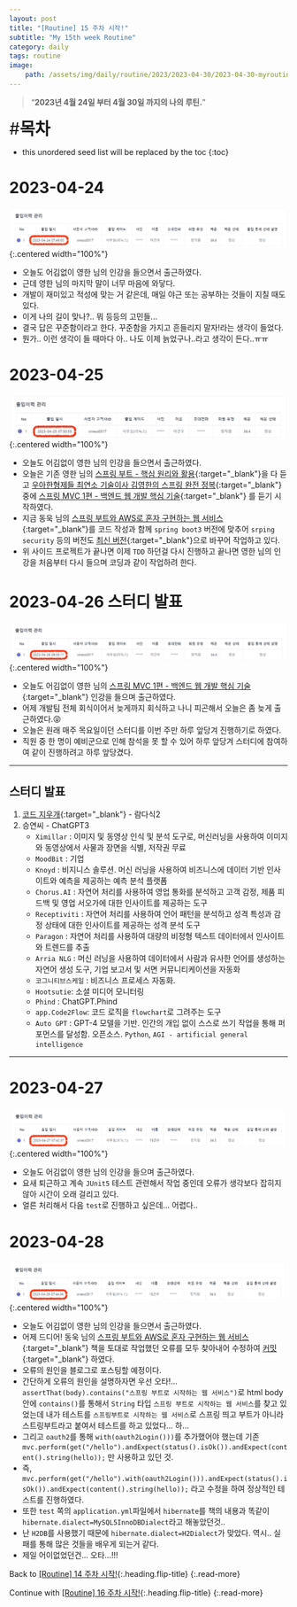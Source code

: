 ```yaml
---
layout: post
title: "[Routine] 15 주차 시작!"
subtitle: "My 15th week Routine"
category: daily
tags: routine
image:
    path: /assets/img/daily/routine/2023/2023-04-30/2023-04-30-myroutine-15th.png
---
```


> “**2023년 4월 24일 부터 4월 30일 까지의 나의 루틴.**”

<span style="font-size:30px;">\#**목차**</span>
* this unordered seed list will be replaced by the toc
{:toc}

# 2023-04-24
![](/assets/img/daily/routine/2023/2023-04-30/2023-04-24_myroutine.png){:.centered width="100%"}
- 오늘도 어김없이 영한 님의 인강을 들으면서 출근하였다.
- 근데 영한 님의 마지막 말이 너무 마음에 와닿다.
- 개발이 재미있고 적성에 맞는 거 같은데, 매일 야근 또는 공부하는 것들이 지칠 때도 있다.
- 이게 나의 길이 맞나?.. 뭐 등등의 고민들...
- 결국 답은 꾸준함이라고 한다. 꾸준함을 가지고 흔들리지 말자!라는 생각이 들었다.
- 뭔가.. 이런 생각이 들 때마다 아.. 나도 이제 늙었구나..라고 생각이 든다..ㅠㅠ

# 2023-04-25
![](/assets/img/daily/routine/2023/2023-04-30/2023-04-25_myroutine.png){:.centered width="100%"}
- 오늘도 어김없이 영한 님의 인강을 들으면서 출근하였다.
- 오늘은 기존 영한 님의 [스프링 부트 - 핵심 원리와 활용]{:target="_blank"}을 다 듣고 [우아한형제들 최연소 기술이사 김영한의 스프링 완전 정복]{:target="_blank"} 중에 [스프링 MVC 1편 - 백엔드 웹 개발 핵심 기술]{:target="_blank"} 를 듣기 시작하였다.
- 지금 동욱 님의 [스프링 부트와 AWS로 혼자 구현하는 웹 서비스]{:target="_blank"}를 코드 작성과 함께 `spring boot3` 버전에 맞추어 `srping security` 등의 버전도 [최신 버전]{:target="_blank"}으로 바꾸어 작업하고 있다.
- 위 사이드 프로젝트가 끝나면 이제 `TDD` 하던걸 다시 진행하고 끝나면 영한 님의 인강을 처음부터 다시 들으며 코딩과 같이 작업하려 한다.

# 2023-04-26 스터디 발표
![](/assets/img/daily/routine/2023/2023-04-30/2023-04-26_myroutine.png){:.centered width="100%"}
- 오늘도 어김없이 영한 님의 [스프링 MVC 1편 - 백엔드 웹 개발 핵심 기술]{:target="_blank"} 인강을 들으며 출근하였다.
- 어제 개발팀 전체 회식이어서 늦게까지 회식하고 나니 피곤해서 오늘은 좀 늦게 출근하였다.😝
- 오늘은 원래 매주 목요일이던 스터디를 이번 주만 하루 앞당겨 진행하기로 하였다.
- 직원 중 한 명이 예비군으로 인해 참석을 못 할 수 있어 하루 앞당겨 스터디에 참여하여 같이 진행하려고 하루 앞당겼다.

***
## 스터디 발표
1. [코드 지우개]{:target="_blank"} - 람다식2
2. 승연씨 - ChatGPT3
   - `Ximillar` : 이미지 및 동영상 인식 및 분석 도구로, 머신러닝을 사용하여 이미지와 동영상에서 사물과 장면을 식별, 저작권 무료  
   - `MoodBit` : 기업
   - `Knoyd` : 비지니스 솔루션. 머신 러닝을 사용하여 비즈니스에 데이터 기반 인사이트와 예측을 제공하는 예측 분석 플랫폼
   - `Chorus.AI` : 자연어 처리를 사용하여 영업 통화를 분석하고 고객 감정, 제품 피드백 및 영업 서오가에 대한 인사이트를 제공하는 도구
   - `Receptiviti` : 자연어 처리를 사용하여 언어 패턴을 분석하고 성격 특성과 감정 상태에 대한 인사이트를 제공하는 성격 분석 도구
   - `Paragon` : 자연어 처리를 사용하여 대량의 비정형 텍스트 데이터에서 인사이트와 트렌드를 추출
   - `Arria NLG` : 머신 러닝을 사용하여 데이터에서 사람과 유사한 언어를 생성하는 자연어 생성 도구, 기업 보고서 및 서면 커뮤니티케이션을 자동화
   - `코그니티브스케일` : 비즈니스 프로세스 자동화.
   - `Hootsutie`: 소셜 미디어 모니터링
   - `Phind` : ChatGPT.Phind
   - `app.Code2Flow`: 코드 로직을 `flowchart`로 그려주는 도구
   - `Auto GPT` : GPT-4 모델을 기반. 인간의 개입 없이 스스로 쓰기 작업을 통해 퍼포먼스를 달성함. 오픈소스. `Python`, `AGI - artificial general intelligence`

***

# 2023-04-27
![](/assets/img/daily/routine/2023/2023-04-30/2023-04-27_myroutine.png){:.centered width="100%"}
- 오늘도 어김없이 영한 님의 인강을 들으며 출근하였다.
- 요새 퇴근하고 계속 `JUnit5` 테스트 관련해서 작업 중인데 오류가 생각보다 잡히지 않아 시간이 오래 걸리고 있다.
- 얼른 처리해서 다음 `test`로 진행하고 싶은데... 어렵다..

# 2023-04-28
![](/assets/img/daily/routine/2023/2023-04-30/2023-04-28_myroutine.png){:.centered width="100%"}
- 오늘도 어김없이 영한 님의 인강을 들으면서 출근하였다.
- 어제 드디어! 동욱 님의 [스프링 부트와 AWS로 혼자 구현하는 웹 서비스]{:target="_blank"} 책을 토대로 작업했던 오류를 모두 찾아내어 수정하여 [커밋]{:target="_blank"} 하였다.
- 오류의 원인을 블로그로 포스팅할 예정이다.
- 간단하게 오류의 원인을 설명하자면 우선 오타!... `assertThat(body).contains("스프링 부트로 시작하는 웹 서비스")`로 html body 안에 `contains()`를 통해서 `String` 타입 `스프링 부트로 시작하는 웹 서비스`를 찾고 있었는데 내가 테스트를 `스프링부트로 시작하는 웹 서비스`로 스프링 띄고 부트가 아니라 스트링부트라고 붙여서 테스트를 하고 있었다... 하...
- 그리고 `oauth2`를 통해 `with(oauth2Login()))`를 추가했어야 했는데 기존 `mvc.perform(get("/hello").andExpect(status().isOk()).andExpect(content().string(hello));` 만 사용하고 있던 것. 
- 즉, `mvc.perform(get("/hello").with(oauth2Login())).andExpect(status().isOk()).andExpect(content().string(hello));` 라고 수정을 하여 정상적인 테스트를 진행하였다.
- 또한 `test` 쪽의 `application.yml`파일에서 `hibernate`를 책의 내용과 똑같이 `hibernate.dialect=MySQL5InnoDBDialect`라고 해놓았던것.. 
- 난 `H2DB`를 사용했기 때문에 `hibernate.dialect=H2Dialect`가 맞았다. 역시.. 실패를 통해 많은 것들을 배우게 되는거 같다.
- 제일 어이없었던건... 오타...!!!

Back to [[Routine] 14 주차 시작!](./2023-04-23-week-14th.md){:.heading.flip-title}
{:.read-more}

Continue with [[Routine] 16 주차 시작!](../05-may/2023-05-02-week-16th.md){:.heading.flip-title}
{:.read-more}

<!-- Links -->
[스프링 부트 - 핵심 원리와 활용]: https://www.inflearn.com/course/%EC%8A%A4%ED%94%84%EB%A7%81%EB%B6%80%ED%8A%B8-%ED%95%B5%EC%8B%AC%EC%9B%90%EB%A6%AC-%ED%99%9C%EC%9A%A9/dashboard
[우아한형제들 최연소 기술이사 김영한의 스프링 완전 정복]: https://www.inflearn.com/roadmaps/373
[스프링 MVC 1편 - 백엔드 웹 개발 핵심 기술]: https://www.inflearn.com/course/%EC%8A%A4%ED%94%84%EB%A7%81-mvc-1/dashboard
[스프링 부트와 AWS로 혼자 구현하는 웹 서비스]: https://product.kyobobook.co.kr/detail/S000001019679

<!-- Study Links -->
[코드 지우개]: https://blog.naver.com/PostList.naver?blogId=codeblog&from=postList&categoryNo=10

<!-- Commit Links -->
[최신 버전]: https://github.com/thisiswoo/springboot-webservice
[커밋]: https://github.com/thisiswoo/springboot-webservice/commit/682df27bd85127f283c779220a1d142aff0604db